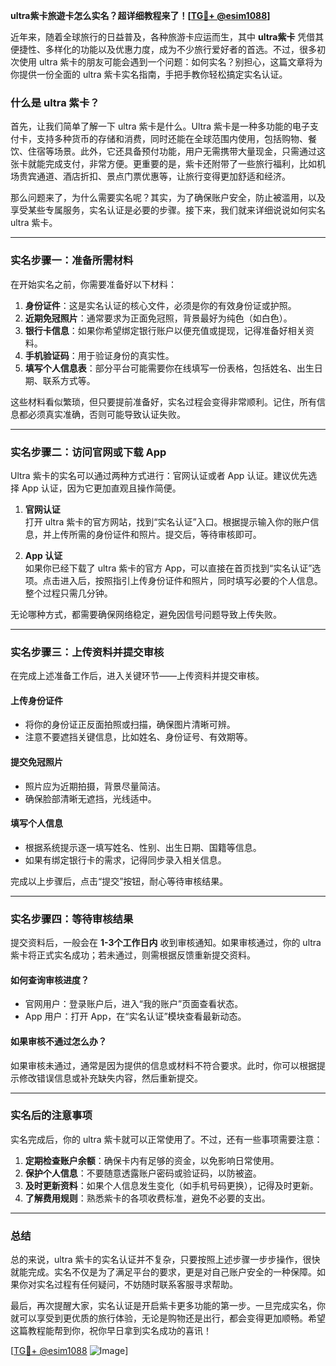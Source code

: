 **ultra紫卡旅遊卡怎么实名？超详细教程来了！[[TG💪+ @esim1088](https://t.me/s/esim1088)]**

近年来，随着全球旅行的日益普及，各种旅游卡应运而生，其中 **ultra紫卡** 凭借其便捷性、多样化的功能以及优惠力度，成为不少旅行爱好者的首选。不过，很多初次使用 ultra 紫卡的朋友可能会遇到一个问题：如何实名？别担心，这篇文章将为你提供一份全面的 ultra 紫卡实名指南，手把手教你轻松搞定实名认证。

### 什么是 ultra 紫卡？

首先，让我们简单了解一下 ultra 紫卡是什么。Ultra 紫卡是一种多功能的电子支付卡，支持多种货币的存储和消费，同时还能在全球范围内使用，包括购物、餐饮、住宿等场景。此外，它还具备预付功能，用户无需携带大量现金，只需通过这张卡就能完成支付，非常方便。更重要的是，紫卡还附带了一些旅行福利，比如机场贵宾通道、酒店折扣、景点门票优惠等，让旅行变得更加舒适和经济。

那么问题来了，为什么需要实名呢？其实，为了确保账户安全，防止被滥用，以及享受某些专属服务，实名认证是必要的步骤。接下来，我们就来详细说说如何实名 ultra 紫卡。

---

### 实名步骤一：准备所需材料

在开始实名之前，你需要准备好以下材料：

1. **身份证件**：这是实名认证的核心文件，必须是你的有效身份证或护照。
2. **近期免冠照片**：通常要求为正面免冠照，背景最好为纯色（如白色）。
3. **银行卡信息**：如果你希望绑定银行账户以便充值或提现，记得准备好相关资料。
4. **手机验证码**：用于验证身份的真实性。
5. **填写个人信息表**：部分平台可能需要你在线填写一份表格，包括姓名、出生日期、联系方式等。

这些材料看似繁琐，但只要提前准备好，实名过程会变得非常顺利。记住，所有信息都必须真实准确，否则可能导致认证失败。

---

### 实名步骤二：访问官网或下载 App

Ultra 紫卡的实名可以通过两种方式进行：官网认证或者 App 认证。建议优先选择 App 认证，因为它更加直观且操作简便。

1. **官网认证**  
   打开 ultra 紫卡的官方网站，找到“实名认证”入口。根据提示输入你的账户信息，并上传所需的身份证件和照片。提交后，等待审核即可。

2. **App 认证**  
   如果你已经下载了 ultra 紫卡的官方 App，可以直接在首页找到“实名认证”选项。点击进入后，按照指引上传身份证件和照片，同时填写必要的个人信息。整个过程只需几分钟。

无论哪种方式，都需要确保网络稳定，避免因信号问题导致上传失败。

---

### 实名步骤三：上传资料并提交审核

在完成上述准备工作后，进入关键环节——上传资料并提交审核。

#### 上传身份证件
- 将你的身份证正反面拍照或扫描，确保图片清晰可辨。
- 注意不要遮挡关键信息，比如姓名、身份证号、有效期等。

#### 提交免冠照片
- 照片应为近期拍摄，背景尽量简洁。
- 确保脸部清晰无遮挡，光线适中。

#### 填写个人信息
- 根据系统提示逐一填写姓名、性别、出生日期、国籍等信息。
- 如果有绑定银行卡的需求，记得同步录入相关信息。

完成以上步骤后，点击“提交”按钮，耐心等待审核结果。

---

### 实名步骤四：等待审核结果

提交资料后，一般会在 **1-3个工作日内** 收到审核通知。如果审核通过，你的 ultra 紫卡将正式实名成功；若未通过，则需根据反馈重新提交资料。

#### 如何查询审核进度？
- 官网用户：登录账户后，进入“我的账户”页面查看状态。
- App 用户：打开 App，在“实名认证”模块查看最新动态。

#### 如果审核不通过怎么办？
如果审核未通过，通常是因为提供的信息或材料不符合要求。此时，你可以根据提示修改错误信息或补充缺失内容，然后重新提交。

---

### 实名后的注意事项

实名完成后，你的 ultra 紫卡就可以正常使用了。不过，还有一些事项需要注意：

1. **定期检查账户余额**：确保卡内有足够的资金，以免影响日常使用。
2. **保护个人信息**：不要随意透露账户密码或验证码，以防被盗。
3. **及时更新资料**：如果个人信息发生变化（如手机号码更换），记得及时更新。
4. **了解费用规则**：熟悉紫卡的各项收费标准，避免不必要的支出。

---

### 总结

总的来说，ultra 紫卡的实名认证并不复杂，只要按照上述步骤一步步操作，很快就能完成。实名不仅是为了满足平台的要求，更是对自己账户安全的一种保障。如果你对实名过程有任何疑问，不妨随时联系客服寻求帮助。

最后，再次提醒大家，实名认证是开启紫卡更多功能的第一步。一旦完成实名，你就可以享受到更优质的旅行体验，无论是购物还是出行，都会变得更加顺畅。希望这篇教程能帮到你，祝你早日拿到实名成功的喜讯！

[[TG💪+ @esim1088](https://t.me/s/esim1088) ![Image](https://i.postimg.cc/4NQfJmqS/Snipaste-2025-05-13-00-14-12.png)]